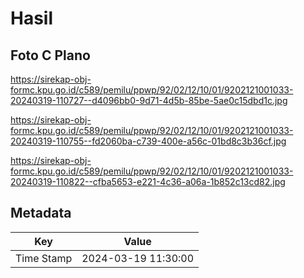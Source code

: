 # Hasil

## Foto C Plano

https://sirekap-obj-formc.kpu.go.id/c589/pemilu/ppwp/92/02/12/10/01/9202121001033-20240319-110727--d4096bb0-9d71-4d5b-85be-5ae0c15dbd1c.jpg

https://sirekap-obj-formc.kpu.go.id/c589/pemilu/ppwp/92/02/12/10/01/9202121001033-20240319-110755--fd2060ba-c739-400e-a56c-01bd8c3b36cf.jpg

https://sirekap-obj-formc.kpu.go.id/c589/pemilu/ppwp/92/02/12/10/01/9202121001033-20240319-110822--cfba5653-e221-4c36-a06a-1b852c13cd82.jpg


## Metadata

| Key        | Value               |
| ---------- | ------------------- |
| Time Stamp | 2024-03-19 11:30:00 |



